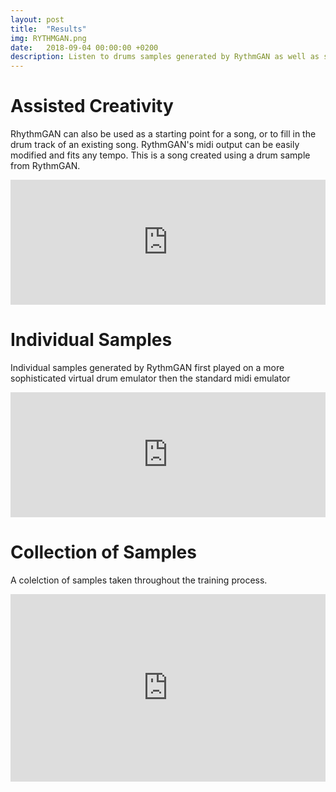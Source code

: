 ```yaml
---
layout: post
title:  "Results"
img: RYTHMGAN.png
date:   2018-09-04 00:00:00 +0200
description: Listen to drums samples generated by RythmGAN as well as songs made with help from RythmGAN. 
---
```

# Assisted Creativity
RhythmGAN can also be used as a starting point for a song, or to fill in the drum track of an existing song. RythmGAN's midi output can be easily modified and fits any tempo. This is a song created using a drum sample from RythmGAN.
<iframe width="100%" height="200" scrolling="no" frameborder="no" allow="autoplay" src="https://w.soundcloud.com/player/?url=https%3A//api.soundcloud.com/tracks/498531849&color=%237afcb5&auto_play=false&hide_related=false&show_comments=true&show_user=true&show_reposts=false&show_teaser=true&visual=true"></iframe>

# Individual Samples
Individual samples generated by RythmGAN first played on a more sophisticated virtual drum emulator then the standard midi emulator
<iframe width="100%" height="200" scrolling="no" frameborder="no" allow="autoplay" src="https://w.soundcloud.com/player/?url=https%3A//api.soundcloud.com/playlists/600664206&color=%23d9d0ca&auto_play=false&hide_related=false&show_comments=true&show_user=true&show_reposts=false&show_teaser=true&visual=true"></iframe>

# Collection of Samples
A colelction of samples taken throughout the training process. 
<iframe width="100%" height="300" scrolling="no" frameborder="no" allow="autoplay" src="https://w.soundcloud.com/player/?url=https%3A//api.soundcloud.com/tracks/498185277&color=%237afcb5&auto_play=false&hide_related=false&show_comments=true&show_user=true&show_reposts=false&show_teaser=true&visual=true"></iframe>
